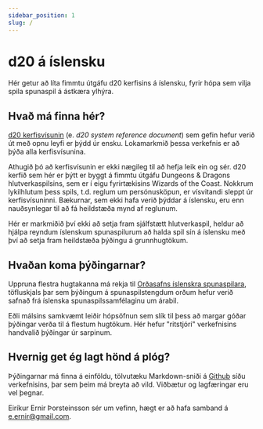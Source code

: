 ```yaml
---
sidebar_position: 1
slug: /
---
```


# d20 á íslensku

Hér getur að líta fimmtu útgáfu d20 kerfisins á íslensku, fyrir hópa sem vilja spila spunaspil á ástkæra ylhýra.

## Hvað má finna hér?

[d20 kerfisvísunin](https://5e.d20srd.org/) (e. _d20 system reference document_) sem gefin hefur verið út með opnu leyfi er þýdd úr ensku. Lokamarkmið þessa verkefnis er að þýða alla kerfisvísunina.

Athugið þó að kerfisvísunin er ekki nægileg til að hefja leik ein og sér. d20 kerfið sem hér er þýtt er byggt á fimmtu útgáfu Dungeons & Dragons hlutverkaspilsins, sem er í eigu fyrirtækisins Wizards of the Coast. Nokkrum lykilhlutum þess spils, t.d. reglum um persónusköpun, er vísvitandi sleppt úr kerfisvísuninni. Bækurnar, sem ekki hafa verið þýddar á íslensku, eru enn nauðsynlegar til að fá heildstæða mynd af reglunum.

Hér er markmiðið því ekki að setja fram sjálfstætt hlutverkaspil, heldur að hjálpa reyndum íslenskum spunaspilurum að halda spil sín á íslensku með því að setja fram heildstæða þýðingu á grunnhugtökum.

## Hvaðan koma þýðingarnar?

Uppruna flestra hugtakanna má rekja til [Orðasafns íslenskra spunaspilara](https://docs.google.com/spreadsheets/d/1-k4bClHJhkCKrDG0jxg8KKn81oqiOGXaJHhjZ9cFH2c/edit#gid=0), töfluskjals þar sem þýðingum á spunaspilstengdum orðum hefur verið safnað frá íslenska spunaspilssamfélaginu um árabil.

Eðli málsins samkvæmt leiðir hópsöfnun sem slík til þess að margar góðar þýðingar verða til á flestum hugtökum. Hér hefur "ritstjóri" verkefnisins handvalið þýðingar úr sarpinum.

## Hvernig get ég lagt hönd á plóg?

Þýðingarnar má finna á einföldu, tölvutæku Markdown-sniði á [Github](https://github.com/Ernir/d20-is) síðu verkefnisins, þar sem þeim má breyta að vild. Viðbætur og lagfæringar eru vel þegnar.

Eiríkur Ernir Þorsteinsson sér um vefinn, hægt er að hafa samband á e.ernir@gmail.com.

